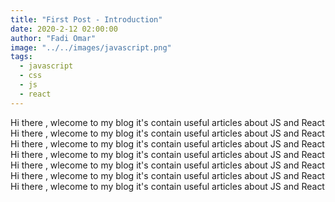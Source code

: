 ```yaml
---
title: "First Post - Introduction"
date: 2020-2-12 02:00:00
author: "Fadi Omar"
image: "../../images/javascript.png"
tags:
  - javascript
  - css
  - js
  - react
---
```


Hi there , wlecome to my blog it's contain useful articles about JS and React
Hi there , wlecome to my blog it's contain useful articles about JS and React
Hi there , wlecome to my blog it's contain useful articles about JS and React
Hi there , wlecome to my blog it's contain useful articles about JS and React
Hi there , wlecome to my blog it's contain useful articles about JS and React
Hi there , wlecome to my blog it's contain useful articles about JS and React
Hi there , wlecome to my blog it's contain useful articles about JS and React

